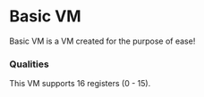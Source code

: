# Basic VM

Basic VM is a VM created for the purpose of ease!

### Qualities

This VM supports 16 registers (0 - 15). 